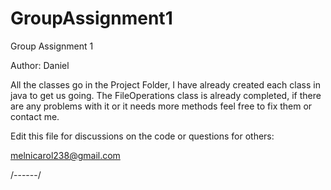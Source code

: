 # GroupAssignment1
Group Assignment 1

Author: Daniel

All the classes go in the Project Folder, I have already created each class in java to get us going.
The FileOperations class is already completed, if there are any problems with it or it needs more methods feel free to fix them or contact me.

Edit this file for discussions on the code or questions for others:

melnicarol238@gmail.com

/------/

